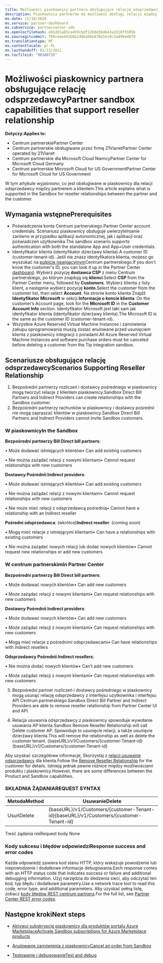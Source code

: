 ```yaml
---
title: Możliwości piaskownicy partnera obsługujące relację odsprzedawcy
description: Piaskownica partnerów ma możliwość obsługi relacji między partnerem a klientem
ms.date: 11/10/2020
ms.service: partner-dashboard
ms.subservice: partnercenter-sdk
ms.openlocfilehash: e01dd1a83ca459cbdf12b8e564b43a2d18f5595b
ms.sourcegitcommit: f69ceae441bbb2ddba96e878a1ec8c1a499a4879
ms.translationtype: MT
ms.contentlocale: pl-PL
ms.lasthandoff: 01/13/2021
ms.locfileid: "98180735"
---
```

# <a name="partner-sandbox-capabilities-that-support-reseller-relationship"></a><span data-ttu-id="d6250-103">Możliwości piaskownicy partnera obsługujące relację odsprzedawcy</span><span class="sxs-lookup"><span data-stu-id="d6250-103">Partner sandbox capabilities that support reseller relationship</span></span>

<span data-ttu-id="d6250-104">**Dotyczy:**</span><span class="sxs-lookup"><span data-stu-id="d6250-104">**Applies to:**</span></span>

- <span data-ttu-id="d6250-105">Centrum partnerskie</span><span class="sxs-lookup"><span data-stu-id="d6250-105">Partner Center</span></span>
- <span data-ttu-id="d6250-106">Centrum partnerskie obsługiwane przez firmę 21Vianet</span><span class="sxs-lookup"><span data-stu-id="d6250-106">Partner Center operated by 21Vianet</span></span>
- <span data-ttu-id="d6250-107">Centrum partnerskie dla Microsoft Cloud Niemcy</span><span class="sxs-lookup"><span data-stu-id="d6250-107">Partner Center for Microsoft Cloud Germany</span></span>
- <span data-ttu-id="d6250-108">Centrum partnerskie Microsoft Cloud for US Government</span><span class="sxs-lookup"><span data-stu-id="d6250-108">Partner Center for Microsoft Cloud for US Government</span></span>

<span data-ttu-id="d6250-109">W tym artykule wyjaśniono, co jest obsługiwane w piaskownicy dla relacji odsprzedawcy między partnerem a klientem.</span><span class="sxs-lookup"><span data-stu-id="d6250-109">This article explains what is supported in the Sandbox for reseller relationships between the partner and the customer.</span></span> 

## <a name="prerequisites"></a><span data-ttu-id="d6250-110">Wymagania wstępne</span><span class="sxs-lookup"><span data-stu-id="d6250-110">Prerequisites</span></span>

- <span data-ttu-id="d6250-111">Poświadczenia konta Centrum partnerskiego.</span><span class="sxs-lookup"><span data-stu-id="d6250-111">Partner Center account credentials.</span></span> <span data-ttu-id="d6250-112">Scenariusz piaskownicy obsługuje uwierzytelnianie zarówno w przypadku aplikacji autonomicznej, jak i aplikacji oraz poświadczeń użytkownika.</span><span class="sxs-lookup"><span data-stu-id="d6250-112">The sandbox scenario supports authentication with both the standalone App and App+User credentials.</span></span>
- <span data-ttu-id="d6250-113">Identyfikator klienta (identyfikator dzierżawy klienta).</span><span class="sxs-lookup"><span data-stu-id="d6250-113">A customer ID (customer-tenant-id).</span></span> <span data-ttu-id="d6250-114">Jeśli nie znasz identyfikatora klienta, możesz go wyszukać na [pulpicie nawigacyjnym](https://partner.microsoft.com/dashboard/home)Centrum partnerskiego.</span><span class="sxs-lookup"><span data-stu-id="d6250-114">If you don't know the customer's ID, you can look it up in the Partner Center [dashboard](https://partner.microsoft.com/dashboard/home).</span></span> <span data-ttu-id="d6250-115">Wybierz pozycję **dostawca CSP** z menu Centrum partnerskiego, po którym znajdują się **klienci**.</span><span class="sxs-lookup"><span data-stu-id="d6250-115">Select **CSP** from the Partner Center menu, followed by **Customers**.</span></span> <span data-ttu-id="d6250-116">Wybierz klienta z listy klient, a następnie wybierz pozycję **konto**.</span><span class="sxs-lookup"><span data-stu-id="d6250-116">Select the customer from the customer list, then select **Account**.</span></span> <span data-ttu-id="d6250-117">Na stronie konto klienta Znajdź **Identyfikator Microsoft** w sekcji **Informacje o koncie klienta** .</span><span class="sxs-lookup"><span data-stu-id="d6250-117">On the customer’s Account page, look for the **Microsoft ID** in the **Customer Account Info** section.</span></span> <span data-ttu-id="d6250-118">Identyfikator Microsoft jest taki sam jak identyfikator klienta (identyfikator dzierżawy klienta).</span><span class="sxs-lookup"><span data-stu-id="d6250-118">The Microsoft ID is the same as the customer ID (customer-tenant-id).</span></span>
- <span data-ttu-id="d6250-119">Wszystkie Azure Reserved Virtual Machine Instances i zamówienia zakupu oprogramowania muszą zostać anulowane przed usunięciem klienta z piaskownicy integracji z poradami.</span><span class="sxs-lookup"><span data-stu-id="d6250-119">All Azure Reserved Virtual Machine Instances and software purchase orders must be canceled before deleting a customer from the Tip integration sandbox.</span></span>

## <a name="scenarios-supporting-reseller-relationship"></a><span data-ttu-id="d6250-120">Scenariusze obsługujące relację odsprzedawcy</span><span class="sxs-lookup"><span data-stu-id="d6250-120">Scenarios Supporting Reseller Relationship</span></span>

1.  <span data-ttu-id="d6250-121">Bezpośredni partnerzy rozliczeń i dostawcy pośredniego w piaskownicy mogą tworzyć relacje z klientem piaskownicy.</span><span class="sxs-lookup"><span data-stu-id="d6250-121">Sandbox Direct Bill Partners and Indirect Providers can create relationships with the Sandbox customer.</span></span> 
2.  <span data-ttu-id="d6250-122">Bezpośredni partnerzy rachunków w piaskownicy i dostawcy pośrednii nie mogą zapraszać klientów w piaskownicy.</span><span class="sxs-lookup"><span data-stu-id="d6250-122">Sandbox Direct Bill Partners and Indirect Providers cannot invite Sandbox customers.</span></span>



### <a name="in-the-sandbox"></a><span data-ttu-id="d6250-123">W piaskownicy</span><span class="sxs-lookup"><span data-stu-id="d6250-123">In the Sandbox</span></span>

<span data-ttu-id="d6250-124">**Bezpośredni partnerzy Bill**:</span><span class="sxs-lookup"><span data-stu-id="d6250-124">**Direct bill partners**:</span></span>

<span data-ttu-id="d6250-125">• Może dodawać istniejących klientów</span><span class="sxs-lookup"><span data-stu-id="d6250-125">•   Can add existing customers</span></span>

<span data-ttu-id="d6250-126">• Nie można zażądać relacji z nowymi klientami</span><span class="sxs-lookup"><span data-stu-id="d6250-126">•   Cannot request relationships with new customers</span></span>

<span data-ttu-id="d6250-127">**Dostawcy Pośrednii**:</span><span class="sxs-lookup"><span data-stu-id="d6250-127">**Indirect providers**:</span></span>

<span data-ttu-id="d6250-128">• Może dodawać istniejących klientów</span><span class="sxs-lookup"><span data-stu-id="d6250-128">•   Can add existing customers</span></span>

<span data-ttu-id="d6250-129">• Nie można zażądać relacji z nowymi klientami</span><span class="sxs-lookup"><span data-stu-id="d6250-129">•   Cannot request relationships with new customers</span></span>

<span data-ttu-id="d6250-130">• Nie może mieć relacji z odsprzedawcą pośrednią</span><span class="sxs-lookup"><span data-stu-id="d6250-130">•   Cannot have a relationship with an Indirect reseller</span></span>

<span data-ttu-id="d6250-131">**Pośredni odsprzedawca**: (wkrótce)</span><span class="sxs-lookup"><span data-stu-id="d6250-131">**Indirect reseller**: (coming soon)</span></span>

<span data-ttu-id="d6250-132">• Mogą mieć relacje z istniejącymi klientami</span><span class="sxs-lookup"><span data-stu-id="d6250-132">•   Can have a relationships with existing customers</span></span>

<span data-ttu-id="d6250-133">• Nie można zażądać nowych relacji lub dodać nowych klientów</span><span class="sxs-lookup"><span data-stu-id="d6250-133">•   Cannot request new relationships or add new customers</span></span>

### <a name="in-partner-center"></a><span data-ttu-id="d6250-134">W centrum partnerskim</span><span class="sxs-lookup"><span data-stu-id="d6250-134">In Partner Center</span></span>

<span data-ttu-id="d6250-135">**Bezpośredni partnerzy Bill**:</span><span class="sxs-lookup"><span data-stu-id="d6250-135">**Direct bill partners**:</span></span>

<span data-ttu-id="d6250-136">• Może dodawać nowych klientów</span><span class="sxs-lookup"><span data-stu-id="d6250-136">•   Can add new customers</span></span>

<span data-ttu-id="d6250-137">• Może zażądać relacji z nowymi klientami</span><span class="sxs-lookup"><span data-stu-id="d6250-137">•   Can request relationships with new customers</span></span>

<span data-ttu-id="d6250-138">**Dostawcy Pośrednii**:</span><span class="sxs-lookup"><span data-stu-id="d6250-138">**Indirect providers**:</span></span>

<span data-ttu-id="d6250-139">• Może dodawać nowych klientów</span><span class="sxs-lookup"><span data-stu-id="d6250-139">•   Can add new customers</span></span>

<span data-ttu-id="d6250-140">• Może zażądać relacji z nowymi klientami</span><span class="sxs-lookup"><span data-stu-id="d6250-140">•   Can request relationships with new customers</span></span>

<span data-ttu-id="d6250-141">• Mogą mieć relacje z pośrednimi odsprzedawcami</span><span class="sxs-lookup"><span data-stu-id="d6250-141">•   Can have relationships with indirect resellers</span></span>

<span data-ttu-id="d6250-142">**Odsprzedawcy Pośrednii**:</span><span class="sxs-lookup"><span data-stu-id="d6250-142">**Indirect resellers**:</span></span>

<span data-ttu-id="d6250-143">• Nie można dodać nowych klientów</span><span class="sxs-lookup"><span data-stu-id="d6250-143">•   Can’t add new customers</span></span>

<span data-ttu-id="d6250-144">• Może zażądać relacji z nowymi klientami</span><span class="sxs-lookup"><span data-stu-id="d6250-144">•   Can request relationships with new customers</span></span>

3. <span data-ttu-id="d6250-145">Bezpośredni partner rozliczeń i dostawcy pośredniego w piaskownicy mogą usunąć relację odsprzedawcy z interfejsu użytkownika i interfejsu API Centrum partnerskiego.</span><span class="sxs-lookup"><span data-stu-id="d6250-145">Sandbox Direct Bill Partner and Indirect Providers are able to remove reseller relationship from Partner Center UI and API.</span></span>

4. <span data-ttu-id="d6250-146">Relacja usuwania odsprzedawcy z piaskownicy spowoduje wywołanie usuwania AP klienta.</span><span class="sxs-lookup"><span data-stu-id="d6250-146">Sandbox Remove Reseller Relationship will call Delete customer AP.</span></span> <span data-ttu-id="d6250-147">Spowoduje to usunięcie relacji, a także usunięcie dzierżawy klienta.</span><span class="sxs-lookup"><span data-stu-id="d6250-147">This will remove the relationship as well as delete the customer tenant.</span></span> <span data-ttu-id="d6250-148">{baseURL}/v1/Customers/{customer-Tenant-id}</span><span class="sxs-lookup"><span data-stu-id="d6250-148">{baseURL}/v1/Customers/{customer-Tenant-id}</span></span>

<span data-ttu-id="d6250-149">Aby uzyskać szczegółowe informacje, Skorzystaj z [relacji usuwanie odsprzedawcy](remove-a-reseller-relationship-with-a-customer.md) dla klienta.</span><span class="sxs-lookup"><span data-stu-id="d6250-149">Follow the [Remove Reseller Relationship](remove-a-reseller-relationship-with-a-customer.md) for the customer for details.</span></span> <span data-ttu-id="d6250-150">Istnieją jednak pewne różnice między możliwościami produktu i piaskownicy.</span><span class="sxs-lookup"><span data-stu-id="d6250-150">However, there are some differences between the Product and Sandbox capabilities.</span></span>

### <a name="request-syntax"></a><span data-ttu-id="d6250-151">SKŁADNIA ŻĄDANIA</span><span class="sxs-lookup"><span data-stu-id="d6250-151">REQUEST SYNTAX</span></span>

|<span data-ttu-id="d6250-152">**Metoda**</span><span class="sxs-lookup"><span data-stu-id="d6250-152">**Method**</span></span>|<span data-ttu-id="d6250-153">**Usuwanie**</span><span class="sxs-lookup"><span data-stu-id="d6250-153">**Delete**</span></span>|
|-------------|------------|
|<span data-ttu-id="d6250-154">Usuń</span><span class="sxs-lookup"><span data-stu-id="d6250-154">Delete</span></span>|<span data-ttu-id="d6250-155">{baseURL}/v1/Customers/{customer-Tenant-id}</span><span class="sxs-lookup"><span data-stu-id="d6250-155">{baseURL}/v1/Customers/{customer-Tenant-id}</span></span> |

<span data-ttu-id="d6250-156">Treść żądania nie</span><span class="sxs-lookup"><span data-stu-id="d6250-156">Request body None</span></span>

### <a name="response-success-and-error-codes"></a><span data-ttu-id="d6250-157">Kody sukcesu i błędów odpowiedzi</span><span class="sxs-lookup"><span data-stu-id="d6250-157">Response success and error codes</span></span>

<span data-ttu-id="d6250-158">Każda odpowiedź zawiera kod stanu HTTP, który wskazuje powodzenie lub niepowodzenie i dodatkowe informacje debugowania.</span><span class="sxs-lookup"><span data-stu-id="d6250-158">Each response comes with an HTTP status code that indicates success or failure and additional debugging information.</span></span> <span data-ttu-id="d6250-159">Użyj narzędzia do śledzenia sieci, aby odczytać ten kod, typ błędu i dodatkowe parametry.</span><span class="sxs-lookup"><span data-stu-id="d6250-159">Use a network trace tool to read this code, error type, and additional parameters.</span></span> <span data-ttu-id="d6250-160">Aby uzyskać pełną listę, zobacz [kody błędów REST centrum partnera](https://docs.microsoft.com/partner-center/develop/error-codes).</span><span class="sxs-lookup"><span data-stu-id="d6250-160">For the full list, see [Partner Center REST error codes](https://docs.microsoft.com/partner-center/develop/error-codes).</span></span>

## <a name="next-steps"></a><span data-ttu-id="d6250-161">Następne kroki</span><span class="sxs-lookup"><span data-stu-id="d6250-161">Next steps</span></span>

- [<span data-ttu-id="d6250-162">Aktywuj subskrypcje piaskownicy dla produktów portalu Azure Marketplace</span><span class="sxs-lookup"><span data-stu-id="d6250-162">Activate Sandbox subscriptions for Azure Marketplace products</span></span>](activate-sandbox-subscription-azure-marketplace-products.md)

- [<span data-ttu-id="d6250-163">Anulowanie zamówienia z piaskownicy</span><span class="sxs-lookup"><span data-stu-id="d6250-163">Cancel an order from Sandbox</span></span>](cancel-an-order-from-the-integration-sandbox.md)

- [<span data-ttu-id="d6250-164">Testowanie i debugowanie</span><span class="sxs-lookup"><span data-stu-id="d6250-164">Test and debug</span></span>](test-and-debug.md) 
